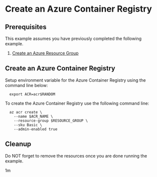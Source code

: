 
# Create an Azure Container Registry

## Prerequisites

This example assumes you have previously completed the following example.

1. [Create an Azure Resource Group](../../group/create/)

## Create an Azure Container Registry

Setup environment variable for the Azure Container Registry using the command
line below:

<!-- workflow.cron(0 1 * * 2) -->

<!-- workflow.skip() -->
```shell
  export ACR=acr$RANDOM
```

<!-- workflow.run()
if [[ -z $ACR ]]; then
  export ACR=acr$RANDOM
fi
  -->

To create the Azure Container Registry use the following command line:

```shell
  az acr create \
    --name $ACR_NAME \
    --resource-group $RESOURCE_GROUP \
    --sku Basic \
    --admin-enabled true
```

<!-- workflow.directOnly()
export RESULT=$(az acr show --name $ACR --resource-group $RESOURCE_GROUP --output tsv --query properties.provisioningState)
az group delete --name $RESOURCE_GROUP --yes || true
if [[ "$RESULT" != Succeeded ]]; then
  echo "Azure Container Registry $ACR was not provisioned properly"
  exit 1
fi
  -->

## Cleanup

Do NOT forget to remove the resources once you are done running the example.

1m
